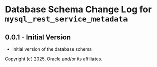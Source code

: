 # Database Schema Change Log for `mysql_rest_service_metadata`

## 0.0.1 - Initial Version

- Initial version of the database schema

Copyright (c) 2025, Oracle and/or its affiliates.
